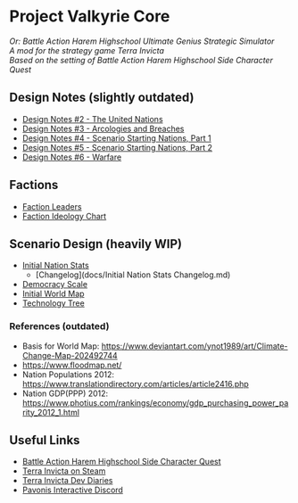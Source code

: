 # Project Valkyrie Core
_Or: Battle Action Harem Highschool Ultimate Genius Strategic Simulator\
A mod for the strategy game Terra Invicta\
Based on the setting of Battle Action Harem Highschool Side Character Quest_

## Design Notes (slightly outdated)
- [Design Notes #2 - The United Nations](docs/TMM%202.md)
- [Design Notes #3 - Arcologies and Breaches](docs/TMM%203.md)
- [Design Notes #4 - Scenario Starting Nations, Part 1](docs/TMM%204.md)
- [Design Notes #5 - Scenario Starting Nations, Part 2](docs/TMM%205.md)
- [Design Notes #6 - Warfare](docs/TMM%206.md)

## Factions
- [Faction Leaders](TI-PVC%20Leaderboard%2001C.png)
- [Faction Ideology Chart](BAHHSCQ%20Politics%20v4.png)

## Scenario Design (heavily WIP)
- [Initial Nation Stats](https://docs.google.com/spreadsheets/d/1Q24q10s4prjF_WJb0rQBVoIWNEGoloshCUb2pn2M-oI/edit#gid=2095197382)
  - [Changelog](docs/Initial Nation Stats Changelog.md)
- [Democracy Scale](BAHHSCQ%20Nation%20Stats%20Democracy%20v1.png)
- [Initial World Map](TI-PVC%20World%20Map%202025%201E.png)
- [Technology Tree](BAHHSCQ%20Tech%20Tree-Techs%203c.png)
### References (outdated)
- Basis for World Map: https://www.deviantart.com/ynot1989/art/Climate-Change-Map-202492744
- https://www.floodmap.net/
- Nation Populations 2012: https://www.translationdirectory.com/articles/article2416.php
- Nation GDP(PPP) 2012: https://www.photius.com/rankings/economy/gdp_purchasing_power_parity_2012_1.html

## Useful Links
- [Battle Action Harem Highschool Side Character Quest](https://forums.sufficientvelocity.com/threads/battle-action-harem-highschool-side-character-quest-no-sv-you-are-the-waifu.15335/reader/)
- [Terra Invicta on Steam](https://store.steampowered.com/app/1176470/Terra_Invicta/)
- [Terra Invicta Dev Diaries](https://www.pavonisinteractive.com/phpBB3/viewforum.php?f=7)
- [Pavonis Interactive Discord](https://discord.gg/XBVqMZU)
